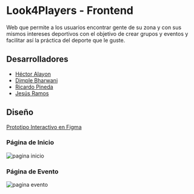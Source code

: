 # Look4Players - Frontend

Web que permite a los usuarios encontrar gente de su zona y con sus mismos intereses deportivos con el objetivo
de crear grupos y eventos y facilitar así la práctica del deporte que le guste.

## Desarrolladores

 - [Héctor Alayon](https://github.com/HAlayon)
 - [Dimple Bharwani](https://github.com/dimplebharwani)
 - [Ricardo Pineda](https://github.com/ririchi2/)
 - [Jesús Ramos](https://github.com/JeramDev)

## Diseño
[Prototipo Interactivo en Figma](https://www.figma.com/proto/zGyBqY02SmXFSaEDslS1JS/look4.team?node-id=1%3A2&scaling=scale-down-width)

### Página de Inicio

![pagina inicio](https://github.com/fullstacktf/SocialSport-Frontend/blob/develop/src/img/src/img/diseñoIncio.png "Página de inicio")

### Página de Evento

![pagina evento](https://github.com/fullstacktf/SocialSport-Frontend/blob/develop/src/img/diseñoEvento.png "Página de evento")

